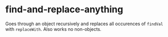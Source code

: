 # find-and-replace-anything
Goes through an object recursively and replaces all occurences of `findVal` with `replaceWith`. Also works no non-objects.
